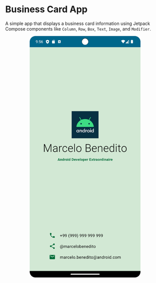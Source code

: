 # Business Card App

A simple app that displays a business card information using Jetpack Compose components like ```Column```, ```Row```, ```Box```, ```Text```, ```Image```, and ```Modifier```.

<p align="center">
  <img src="./asset-docs/demo.png" width="350px" alt="Screenshot displaying the demonstration of article screen.">
</p>